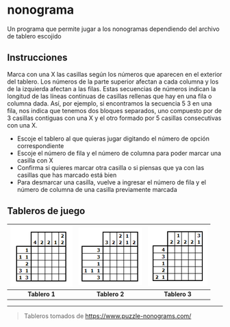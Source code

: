 # nonograma
Un programa que permite jugar a los nonogramas dependiendo del archivo de tablero escojido

## Instrucciones

Marca con una X las casillas según los números que aparecen en el exterior del tablero. Los números de la parte superior afectan a cada columna y los de la izquierda afectan a las filas. Estas secuencias de números indican la longitud de las líneas continuas de casillas rellenas que hay en una fila o columna dada. Así, por ejemplo, si encontramos la secuencia 5 3 en una fila, nos indica que tenemos dos bloques separados, uno compuesto por de 3 casillas contiguas con una X y el otro formado por 5 casillas consecutivas con una X.

* Escoje el tablero al que quieras jugar digitando el número de opción correspondiente
* Escoje el número de fila y el número de columna para poder marcar una casilla con X
* Confirma si quieres marcar otra casilla o si piensas que ya con las casillas que has marcado está bien
* Para desmarcar una casilla, vuelve a ingresar el número de fila y el número de columna de una casilla previamente marcada

## Tableros de juego

|![Tablero 1](/images/tablero1.png)|![Tablero 2](/images/tablero2.png)|![Tablero 3](/images/tablero3.png)|
|:--------------------------------:|:--------------------------------:|:--------------------------------:|
|**Tablero 1**|**Tablero 2**|**Tablero 3**|

---

> Tableros tomados de https://www.puzzle-nonograms.com/
